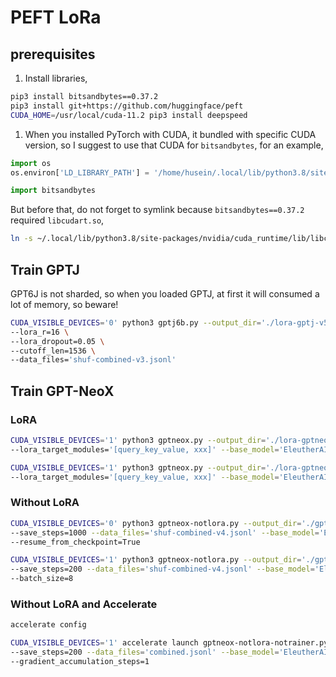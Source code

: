 # PEFT LoRa

## prerequisites 

1. Install libraries,

```bash
pip3 install bitsandbytes==0.37.2
pip3 install git+https://github.com/huggingface/peft
CUDA_HOME=/usr/local/cuda-11.2 pip3 install deepspeed
```

1. When you installed PyTorch with CUDA, it bundled with specific CUDA version, so I suggest to use that CUDA for `bitsandbytes`, for an example,

```python
import os
os.environ['LD_LIBRARY_PATH'] = '/home/husein/.local/lib/python3.8/site-packages/nvidia/cuda_runtime/lib'

import bitsandbytes
```

But before that, do not forget to symlink because `bitsandbytes==0.37.2` required `libcudart.so`,

```bash
ln -s ~/.local/lib/python3.8/site-packages/nvidia/cuda_runtime/lib/libcudart.so.11.0 ~/.local/lib/python3.8/site-packages/nvidia/cuda_runtime/lib/libcudart.so
```

## Train GPTJ

GPT6J is not sharded, so when you loaded GPTJ, at first it will consumed a lot of memory, so beware!

```bash
CUDA_VISIBLE_DEVICES='0' python3 gptj6b.py --output_dir='./lora-gptj-v5' \
--lora_r=16 \
--lora_dropout=0.05 \
--cutoff_len=1536 \
--data_files='shuf-combined-v3.jsonl'
```

## Train GPT-NeoX

### LoRA

```bash
CUDA_VISIBLE_DEVICES='1' python3 gptneox.py --output_dir='./lora-gptneox-v5' --save_steps=100 --lora_r=16 --lora_dropout=0.05 --cutoff_len=1536 --data_files='shuf-combined-v3.jsonl' \
--lora_target_modules='[query_key_value, xxx]' --base_model='EleutherAI/pythia-2.8b'
```

```bash
CUDA_VISIBLE_DEVICES='1' python3 gptneox.py --output_dir='./lora-gptneox-v7' --save_steps=100 --lora_r=16 --lora_dropout=0.05 --cutoff_len=1536 --data_files='shuf-combined-v4.jsonl' \
--lora_target_modules='[query_key_value, xxx]' --base_model='EleutherAI/pythia-6.9b'
```

### Without LoRA

```bash
CUDA_VISIBLE_DEVICES='0' python3 gptneox-notlora.py --output_dir='./gptneox-pythia-1b' \
--save_steps=1000 --data_files='shuf-combined-v4.jsonl' --base_model='EleutherAI/pythia-1b' \
--resume_from_checkpoint=True
```

```bash
CUDA_VISIBLE_DEVICES='1' python3 gptneox-notlora.py --output_dir='./gptneox-pythia-410m' \
--save_steps=200 --data_files='shuf-combined-v4.jsonl' --base_model='EleutherAI/pythia-410m' \
--batch_size=8
```

### Without LoRA and Accelerate

```bash
accelerate config
```

```bash
CUDA_VISIBLE_DEVICES='1' accelerate launch gptneox-notlora-notrainer.py --output_dir='./gptneox-pythia-1.4b' \
--save_steps=200 --data_files='combined.jsonl' --base_model='EleutherAI/pythia-1.4b' \
--gradient_accumulation_steps=1
```

